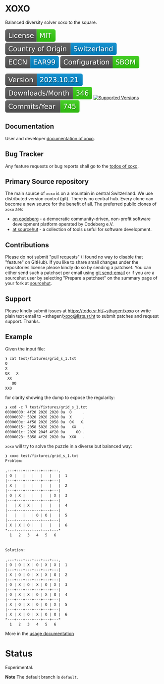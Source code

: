 # XOXO

Balanced diversity solver xoxo to the square.

[![License](docs/badges/license-spdx-mit.svg)](https://git.sr.ht/~sthagen/xoxo/tree/default/item/LICENSE)
[![Country of Origin](docs/badges/country-of-origin-name-switzerland-neutral.svg)](https://git.sr.ht/~sthagen/xoxo/tree/default/item/COUNTRY-OF-ORIGIN)
[![Export Classification Control Number (ECCN)](docs/badges/export-control-classification-number_eccn-ear99-neutral.svg)](https://git.sr.ht/~sthagen/xoxo/tree/default/item/EXPORT-CONTROL-CLASSIFICATION-NUMBER)
[![Configuration](docs/badges/configuration-sbom.svg)](https://git.sr.ht/~sthagen/xoxo/tree/default/item/docs/third-party/README.md)

[![Version](docs/badges/latest-release.svg)](https://pypi.python.org/pypi/xoxo/)
[![Downloads](docs/badges/downloads-per-month.svg)](https://pepy.tech/project/xoxo)
[![Supported Versions](https://img.shields.io/pypi/pyversions/xoxo.svg?style=flat)](https://pypi.python.org/pypi/xoxo/)
[![Maintenance Status](docs/badges/commits-per-year.svg)](https://git.sr.ht/~sthagen/xoxo/log)

## Documentation

User and developer [documentation of xoxo](https://codes.dilettant.life/docs/xoxo).

## Bug Tracker

Any feature requests or bug reports shall go to the [todos of xoxo](https://todo.sr.ht/~sthagen/xoxo).

## Primary Source repository

The main source of `xoxo` is on a mountain in central Switzerland.
We use distributed version control (git).
There is no central hub.
Every clone can become a new source for the benefit of all.
The preferred public clones of `xoxo` are:

* [on codeberg](https://codeberg.org/sthagen/xoxo) - a democratic community-driven, non-profit software development platform operated by Codeberg e.V.
* [at sourcehut](https://git.sr.ht/~sthagen/xoxo) - a collection of tools useful for software development.

## Contributions

Please do not submit "pull requests" (I found no way to disable that "feature" on GitHub).
If you like to share small changes under the repositories license please kindly do so by sending a patchset.
You can either send such a patchset per email using [git send-email](https://git-send-email.io) or 
if you are a sourcehut user by selecting "Prepare a patchset" on the summary page of your fork at [sourcehut](https://git.sr.ht/).

## Support

Please kindly submit issues at https://todo.sr.ht/~sthagen/xoxo or write plain text email to ~sthagen/xoxo@lists.sr.ht to submit patches and request support. Thanks.

## Example 

Given the input file:

```console
❯ cat test/fixtures/grid_s_1.txt
O
X
OX   X
 XX
   OO
XXO
```

for clarity showing the dump to expose the regularity:

```console
❯ xxd -c 7 test/fixtures/grid_s_1.txt
00000000: 4f20 2020 2020 0a  O     .
00000007: 5820 2020 2020 0a  X     .
0000000e: 4f58 2020 2058 0a  OX   X.
00000015: 2058 5820 2020 0a   XX   .
0000001c: 2020 204f 4f20 0a     OO .
00000023: 5858 4f20 2020 0a  XXO   .
```

`xoxo` will try to solve the puzzle in a diverse but balanced way:

```console
❯ xoxo test/fixtures/grid_s_1.txt
Problem:

,---+---+---+---+---+---,
| O |   |   |   |   |   |  1
|---+---+---+---+---+---|
| X |   |   |   |   |   |  2
|---+---+---+---+---+---|
| O | X |   |   |   | X |  3
|---+---+---+---+---+---|
|   | X | X |   |   |   |  4
|---+---+---+---+---+---|
|   |   |   | O | O |   |  5
|---+---+---+---+---+---|
| X | X | O |   |   |   |  6
*---+---+---+---+---+---*
  1   2   3   4   5   6


Solution:

,---+---+---+---+---+---,
| O | O | X | O | X | X |  1
|---+---+---+---+---+---|
| X | O | O | X | X | O |  2
|---+---+---+---+---+---|
| O | X | O | X | O | X |  3
|---+---+---+---+---+---|
| O | X | X | O | X | O |  4
|---+---+---+---+---+---|
| X | O | X | O | O | X |  5
|---+---+---+---+---+---|
| X | X | O | X | O | O |  6
*---+---+---+---+---+---*
  1   2   3   4   5   6

```

More in the [usage documentation](https://codes.dilettant.life/docs/xoxo/usage/)

# Status

Experimental.

**Note** The default branch is `default`.
